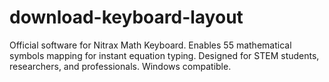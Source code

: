 # download-keyboard-layout
Official software for Nitrax Math Keyboard. Enables 55 mathematical symbols mapping for instant equation typing. Designed for STEM students, researchers, and professionals. Windows compatible.
